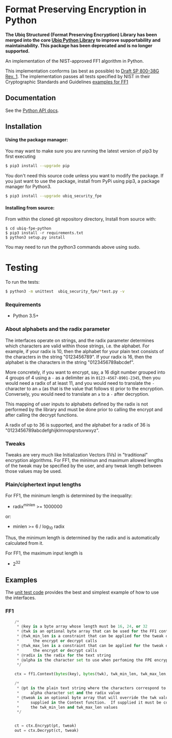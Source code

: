 # Format Preserving Encryption in Python

**The Ubiq Structured (Format Preserving Encryption) Library has been merged into the core [Ubiq Python Library](https://gitlab.com/ubiqsecurity/ubiq-python) to improve supportability and maintainability. This package has been deprecated and is no longer supported.**

An implementation of the NIST-approved FF1 algorithm in Python.

This implementation conforms (as best as possible) to
[Draft SP 800-38G Rev. 1][800-38g1]. The implementation passes all tests
specified by NIST in their Cryptographic Standards and Guidelines
[examples for FF1][ff1-examples]


## Documentation

See the [Python API docs](https://dev.ubiqsecurity.com/docs/api).

## Installation

#### Using the package manager:
You may want to make sure you are running the latest version of pip3 by
first executing
```sh
$ pip3 install --upgrade pip
```

You don't need this source code unless you want to modify the package. If you just want to use the package, install from PyPi using pip3, a package manager for Python3.

```sh
$ pip3 install --upgrade ubiq_security_fpe
```


#### Installing from source:
From within the cloned git repository directory, Install from source with:


```
$ cd ubiq-fpe-python
$ pip3 install -r requirements.txt
$ python3 setup.py install
```
You may need to run the python3 commands above using sudo.

# Testing

To run the tests:

```sh
$ python3 -m unittest  ubiq_security_fpe/*test.py -v
```


### Requirements

-   Python 3.5+


### About alphabets and the radix parameter

The interfaces operate on strings, and the radix parameter determines which
characters are valid within those strings, i.e. the alphabet. For example, if
your radix is 10, then the alphabet for your plain text consists of the
characters in the string "0123456789". If your radix is 16, then the
alphabet is the characters in the string "0123456789abcdef".

More concretely, if you want to encrypt, say, a 16 digit number grouped into
4 groups of 4 using a `-` as a delimiter as in `0123-4567-8901-2345`, then you
would need a radix of at least 11, and you would need to translate the `-`
character to an `a` (as that is the value that follows `9`) prior to the
encryption. Conversely, you would need to translate an `a` to a `-` after
decryption.

This mapping of user inputs to alphabets defined by the radix is not performed
by the library and must be done prior to calling the encrypt and after calling
the decrypt functions.

A radix of up to 36 is supported, and the alphabet for a radix of 36 is
"0123456789abcdefghijklmnopqrstuvwxyz".

### Tweaks

Tweaks are very much like Initialization Vectors (IVs) in "traditional"
encryption algorithms. For FF1, the minimun and maximum allowed lengths of
the tweak may be specified by the user, and any tweak length between those
values may be used.

### Plain/ciphertext input lengths

For FF1, the minimum length is determined by the inequality:
- radix<sup>minlen</sup> >= 1000000

or:
- minlen >= 6 / log<sub>10</sub> radix

Thus, the minimum length is determined by the radix and is automatically
calculated from it.

For FF1, the maximum input length is
- 2<sup>32</sup>

## Examples

The [unit test code](ff1_test.py) provides the best
and simplest example of how to use the interfaces.

### FF1
```python
    /*
     * @key is a byte array whose length must be 16, 24, or 32
     * @twk is an optional byte array that can be used for the FF1 context
     * @twk_min_len is a constraint that can be applied for the tweak during
     *      the encrypt or decrypt calls
     * @twk_max_len is a constraint that can be applied for the tweak during
     *      the encrypt or decrypt calls
     * @radix is the radix for the text string
     * @alpha is the character set to use when perfoming the FPE encryption
     */

    ctx = ff1.Context(bytes(key), bytes(twk), twk_min_len, twk_max_len, radix, alpha)

    /*
     * @pt is the plain text string where the characters correspond to the 
     *     alpha character set and the radix value
     * @tweak is an optional byte array that will override the twk value
     *     supplied in the Context function.  If supplied it must be constrained to
     *     the twk_min_len and twk_max_len values
     */


    ct = ctx.Encrypt(pt, tweak)
    out = ctx.Decrypt(ct, tweak)
```



[dashboard]:https://dashboard.ubiqsecurity.com/
[credentials]:https://dev.ubiqsecurity.com/docs/how-to-create-api-keys
[800-38g1]:https://nvlpubs.nist.gov/nistpubs/SpecialPublications/NIST.SP.800-38Gr1-draft.pdf
[ff1-examples]:https://csrc.nist.gov/CSRC/media/Projects/Cryptographic-Standards-and-Guidelines/documents/examples/FF1samples.pdf

